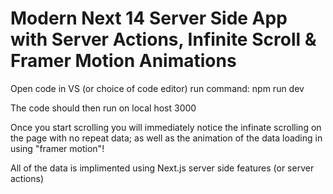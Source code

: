 # Modern Next 14 Server Side App with Server Actions, Infinite Scroll & Framer Motion Animations

Open code in VS (or choice of code editor) run command: npm run dev

The code should then run on local host 3000

Once you start scrolling you will immediately notice the infinate scrolling on the page with no repeat data; 
as well as the animation of the data loading in using "framer motion"!

All of the data is implimented using Next.js server side features (or server actions)
